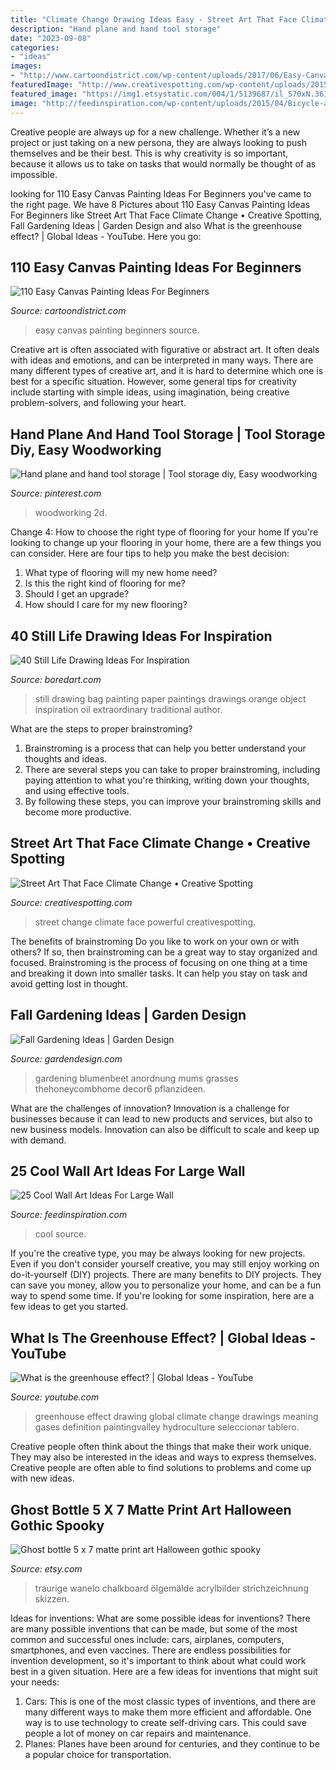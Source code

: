 ```yaml
---
title: "Climate Change Drawing Ideas Easy - Street Art That Face Climate Change • Creative Spotting"
description: "Hand plane and hand tool storage"
date: "2023-09-08"
categories:
- "ideas"
images:
- "http://www.cartoondistrict.com/wp-content/uploads/2017/06/Easy-Canvas-Painting-Ideas-For-Beginners25.jpg"
featuredImage: "http://www.creativespotting.com/wp-content/uploads/2015/06/creativespotting.com-street-art-that-face-climate-change-8.jpg"
featured_image: "https://img1.etsystatic.com/004/1/5139687/il_570xN.363657607_1ojw.jpg"
image: "http://feedinspiration.com/wp-content/uploads/2015/04/Bicycle-and-Photo-Wall-Art1.jpg"
---
```



Creative people are always up for a new challenge. Whether it’s a new project or just taking on a new persona, they are always looking to push themselves and be their best. This is why creativity is so important, because it allows us to take on tasks that would normally be thought of as impossible.

	

		
looking for 110 Easy Canvas Painting Ideas For Beginners you've came to the right page. We have 8 Pictures about 110 Easy Canvas Painting Ideas For Beginners like Street Art That Face Climate Change • Creative Spotting, Fall Gardening Ideas | Garden Design and also What is the greenhouse effect? | Global Ideas - YouTube. Here you go:
		
    
## 110 Easy Canvas Painting Ideas For Beginners

<img loading=lazy src="http://www.cartoondistrict.com/wp-content/uploads/2017/06/Easy-Canvas-Painting-Ideas-For-Beginners25.jpg" onerror="this.onerror=null;this.src='https://tse1.mm.bing.net/th?id=OIP.MpF0s5QZ37eDK0ife07gWgHaJc&amp;pid=15.1';" alt="110 Easy Canvas Painting Ideas For Beginners">

_Source: cartoondistrict.com_

>easy canvas painting beginners source. 

	

Creative art is often associated with figurative or abstract art. It often deals with ideas and emotions, and can be interpreted in many ways. There are many different types of creative art, and it is hard to determine which one is best for a specific situation. However, some general tips for creativity include starting with simple ideas, using imagination, being creative problem-solvers, and following your heart.

    
## Hand Plane And Hand Tool Storage | Tool Storage Diy, Easy Woodworking

<img loading=lazy src="https://i.pinimg.com/736x/c9/79/2d/c9792d33828b7c9ceb3115e48a05f1c9.jpg" onerror="this.onerror=null;this.src='https://tse3.mm.bing.net/th?id=OIP.nExDsNz4_2FlFxewswtoRgHaKx&amp;pid=15.1';" alt="Hand plane and hand tool storage | Tool storage diy, Easy woodworking">

_Source: pinterest.com_

>woodworking 2d. 

	

Change 4: How to choose the right type of flooring for your home
If you're looking to change up your flooring in your home, there are a few things you can consider. Here are four tips to help you make the best decision: 
1. What type of flooring will my new home need?
2. Is this the right kind of flooring for me?
3. Should I get an upgrade?
4. How should I care for my new flooring?

    
## 40 Still Life Drawing Ideas For Inspiration

<img loading=lazy src="https://www.boredart.com/wp-content/uploads/2015/02/still-life-drawing-ideas-27.jpg" onerror="this.onerror=null;this.src='https://tse2.mm.bing.net/th?id=OIP.d9HASSzzdfnvrnqynzgpvwHaGK&amp;pid=15.1';" alt="40 Still Life Drawing Ideas For Inspiration">

_Source: boredart.com_

>still drawing bag painting paper paintings drawings orange object inspiration oil extraordinary traditional author. 

	

What are the steps to proper brainstroming?
1. Brainstroming is a process that can help you better understand your thoughts and ideas.
2. There are several steps you can take to proper brainstroming, including paying attention to what you're thinking, writing down your thoughts, and using effective tools.
3. By following these steps, you can improve your brainstroming skills and become more productive.

    
## Street Art That Face Climate Change • Creative Spotting

<img loading=lazy src="http://www.creativespotting.com/wp-content/uploads/2015/06/creativespotting.com-street-art-that-face-climate-change-8.jpg" onerror="this.onerror=null;this.src='https://tse2.mm.bing.net/th?id=OIP.pHCmkbRBGBonkl5CXTVrggHaFC&amp;pid=15.1';" alt="Street Art That Face Climate Change • Creative Spotting">

_Source: creativespotting.com_

>street change climate face powerful creativespotting. 

	

The benefits of brainstroming
Do you like to work on your own or with others? If so, then brainstroming can be a great way to stay organized and focused. Brainstroming is the process of focusing on one thing at a time and breaking it down into smaller tasks. It can help you stay on task and avoid getting lost in thought.

    
## Fall Gardening Ideas | Garden Design

<img loading=lazy src="https://www.gardendesign.com/pictures/images/500x500Max/site_3/fall-gardening-ideas-fall-gardening-tips-garden-design_11405.jpg" onerror="this.onerror=null;this.src='https://tse1.mm.bing.net/th?id=OIP.230fMJQ2kdFtGVyxUTkPBgHaEl&amp;pid=15.1';" alt="Fall Gardening Ideas | Garden Design">

_Source: gardendesign.com_

>gardening blumenbeet anordnung mums grasses thehoneycombhome decor6 pflanzideen. 

	

What are the challenges of innovation?
Innovation is a challenge for businesses because it can lead to new products and services, but also to new business models. Innovation can also be difficult to scale and keep up with demand.

    
## 25 Cool Wall Art Ideas For Large Wall

<img loading=lazy src="http://feedinspiration.com/wp-content/uploads/2015/04/Bicycle-and-Photo-Wall-Art1.jpg" onerror="this.onerror=null;this.src='https://tse2.mm.bing.net/th?id=OIP.idJbZAOArY0UbP---Kh-HAHaJ3&amp;pid=15.1';" alt="25 Cool Wall Art Ideas For Large Wall">

_Source: feedinspiration.com_

>cool source. 

	

If you're the creative type, you may be always looking for new projects. Even if you don't consider yourself creative, you may still enjoy working on do-it-yourself (DIY) projects. There are many benefits to DIY projects. They can save you money, allow you to personalize your home, and can be a fun way to spend some time. If you're looking for some inspiration, here are a few ideas to get you started.

    
## What Is The Greenhouse Effect? | Global Ideas - YouTube

<img loading=lazy src="http://i.ytimg.com/vi/BPJJM_hCFj0/hqdefault.jpg" onerror="this.onerror=null;this.src='https://tse3.mm.bing.net/th?id=OIP.XXzDkKKZBYwaQaEmapzaIQHaFj&amp;pid=15.1';" alt="What is the greenhouse effect? | Global Ideas - YouTube">

_Source: youtube.com_

>greenhouse effect drawing global climate change drawings meaning gases definition paintingvalley hydroculture seleccionar tablero. 

	

Creative people often think about the things that make their work unique. They may also be interested in the ideas and ways to express themselves. Creative people are often able to find solutions to problems and come up with new ideas.

    
## Ghost Bottle 5 X 7 Matte Print Art Halloween Gothic Spooky

<img loading=lazy src="https://img1.etsystatic.com/004/1/5139687/il_570xN.363657607_1ojw.jpg" onerror="this.onerror=null;this.src='https://tse3.mm.bing.net/th?id=OIP.U3yKxBuLJ1lU0rqaMgVuEQHaKW&amp;pid=15.1';" alt="Ghost bottle 5 x 7 matte print art Halloween gothic spooky">

_Source: etsy.com_

>traurige wanelo chalkboard ölgemälde acrylbilder strichzeichnung skizzen. 

	

Ideas for inventions: What are some possible ideas for inventions?
There are many possible inventions that can be made, but some of the most common and successful ones include: cars, airplanes, computers, smartphones, and even vaccines. There are endless possibilities for invention development, so it's important to think about what could work best in a given situation. Here are a few ideas for inventions that might suit your needs: 
1. Cars: This is one of the most classic types of inventions, and there are many different ways to make them more efficient and affordable. One way is to use technology to create self-driving cars. This could save people a lot of money on car repairs and maintenance. 
2. Planes: Planes have been around for centuries, and they continue to be a popular choice for transportation.


